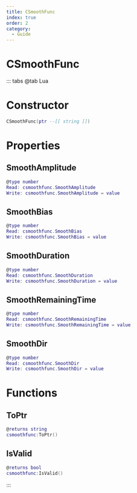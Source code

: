 ```yaml
---
title: CSmoothFunc
index: true
order: 2
category:
  - Guide
---
```


# CSmoothFunc

::: tabs
@tab Lua
# Constructor
```lua
CSmoothFunc(ptr --[[ string ]])
```
# Properties
## SmoothAmplitude 
```lua
@type number
Read: csmoothfunc.SmoothAmplitude
Write: csmoothfunc.SmoothAmplitude = value
```
## SmoothBias 
```lua
@type number
Read: csmoothfunc.SmoothBias
Write: csmoothfunc.SmoothBias = value
```
## SmoothDuration 
```lua
@type number
Read: csmoothfunc.SmoothDuration
Write: csmoothfunc.SmoothDuration = value
```
## SmoothRemainingTime 
```lua
@type number
Read: csmoothfunc.SmoothRemainingTime
Write: csmoothfunc.SmoothRemainingTime = value
```
## SmoothDir 
```lua
@type number
Read: csmoothfunc.SmoothDir
Write: csmoothfunc.SmoothDir = value
```
# Functions
## ToPtr
```lua
@returns string
csmoothfunc:ToPtr()
```
## IsValid
```lua
@returns bool
csmoothfunc:IsValid()
```

:::